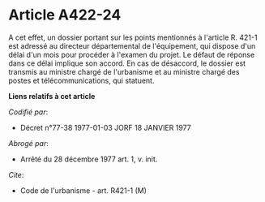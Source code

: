 # Article A422-24

A cet effet, un dossier portant sur les points mentionnés à l'article R. 421-1 est adressé au directeur départemental de
l'équipement, qui dispose d'un délai d'un mois pour procéder à l'examen du projet. Le défaut de réponse dans ce délai
implique son accord. En cas de désaccord, le dossier est transmis au ministre chargé de l'urbanisme et au ministre chargé des
postes et télécommunications, qui statuent.

**Liens relatifs à cet article**

_Codifié par_:

  - Décret n°77-38 1977-01-03 JORF 18 JANVIER 1977

_Abrogé par_:

  - Arrêté du 28 décembre 1977 art. 1, v. init.

_Cite_:

  - Code de l'urbanisme - art. R421-1 (M)
